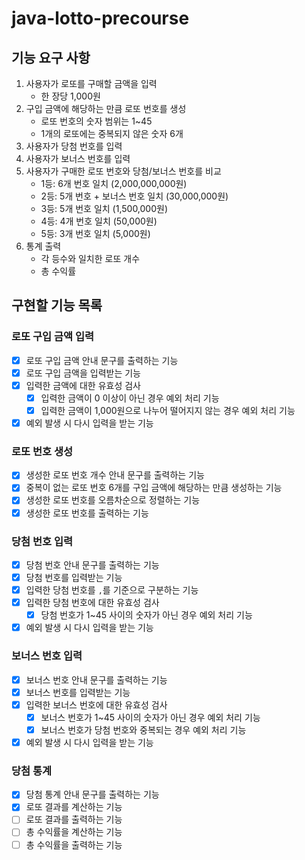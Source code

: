 # java-lotto-precourse

## 기능 요구 사항
1. 사용자가 로또를 구매할 금액을 입력
   - 한 장당 1,000원
2. 구입 금액에 해당하는 만큼 로또 번호를 생성
   - 로또 번호의 숫자 범위는 1~45
   - 1개의 로또에는 중복되지 않은 숫자 6개
3. 사용자가 당첨 번호를 입력
4. 사용자가 보너스 번호를 입력
5. 사용자가 구매한 로또 번호와 당첨/보너스 번호를 비교
   - 1등: 6개 번호 일치 (2,000,000,000원)
   - 2등: 5개 번호 + 보너스 번호 일치 (30,000,000원)
   - 3등: 5개 번호 일치 (1,500,000원)
   - 4등: 4개 번호 일치 (50,000원)
   - 5등: 3개 번호 일치 (5,000원)
6. 통계 출력
   - 각 등수와 일치한 로또 개수
   - 총 수익률

## 구현할 기능 목록
### 로또 구입 금액 입력
- [x] 로또 구입 금액 안내 문구를 출력하는 기능
- [x] 로또 구입 금액을 입력받는 기능
- [x] 입력한 금액에 대한 유효성 검사
  - [x] 입력한 금액이 0 이상이 아닌 경우 예외 처리 기능
  - [x] 입력한 금액이 1,000원으로 나누어 떨어지지 않는 경우 예외 처리 기능
- [x] 예외 발생 시 다시 입력을 받는 기능

### 로또 번호 생성
- [x] 생성한 로또 번호 개수 안내 문구를 출력하는 기능
- [x] 중복이 없는 로또 번호 6개를 구입 금액에 해당하는 만큼 생성하는 기능
- [x] 생성한 로또 번호를 오름차순으로 정렬하는 기능
- [x] 생성한 로또 번호를 출력하는 기능

### 당첨 번호 입력
- [x] 당첨 번호 안내 문구를 출력하는 기능
- [x] 당첨 번호를 입력받는 기능
- [x] 입력한 당첨 번호를 `,`를 기준으로 구분하는 기능
- [x] 입력한 당첨 번호에 대한 유효성 검사
  - [x] 당첨 번호가 1~45 사이의 숫자가 아닌 경우 예외 처리 기능
- [x] 예외 발생 시 다시 입력을 받는 기능

### 보너스 번호 입력
- [x] 보너스 번호 안내 문구를 출력하는 기능
- [x] 보너스 번호를 입력받는 기능
- [x] 입력한 보너스 번호에 대한 유효성 검사
  - [x] 보너스 번호가 1~45 사이의 숫자가 아닌 경우 예외 처리 기능
  - [x] 보너스 번호가 당첨 번호와 중복되는 경우 예외 처리 기능
- [x] 예외 발생 시 다시 입력을 받는 기능

### 당첨 통계
- [x] 당첨 통계 안내 문구를 출력하는 기능
- [x] 로또 결과를 계산하는 기능
- [ ] 로또 결과를 출력하는 기능
- [ ] 총 수익률을 계산하는 기능
- [ ] 총 수익률을 출력하는 기능
